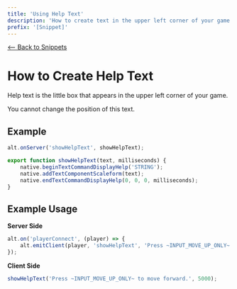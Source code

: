 ```yaml
---
title: 'Using Help Text'
description: 'How to create text in the upper left corner of your game.'
prefix: '[Snippet]'
---
```


[<-- Back to Snippets](./index.md)

# How to Create Help Text

Help text is the little box that appears in the upper left corner of your game.

You cannot change the position of this text.

## Example

```js
alt.onServer('showHelpText', showHelpText);

export function showHelpText(text, milliseconds) {
    native.beginTextCommandDisplayHelp('STRING');
    native.addTextComponentScaleform(text);
    native.endTextCommandDisplayHelp(0, 0, 0, milliseconds);
}
```

## Example Usage

**Server Side**

```js
alt.on('playerConnect', (player) => {
    alt.emitClient(player, 'showHelpText', 'Press ~INPUT_MOVE_UP_ONLY~ to move forward.', 5000);
});
```

**Client Side**

```js
showHelpText('Press ~INPUT_MOVE_UP_ONLY~ to move forward.', 5000);
```
